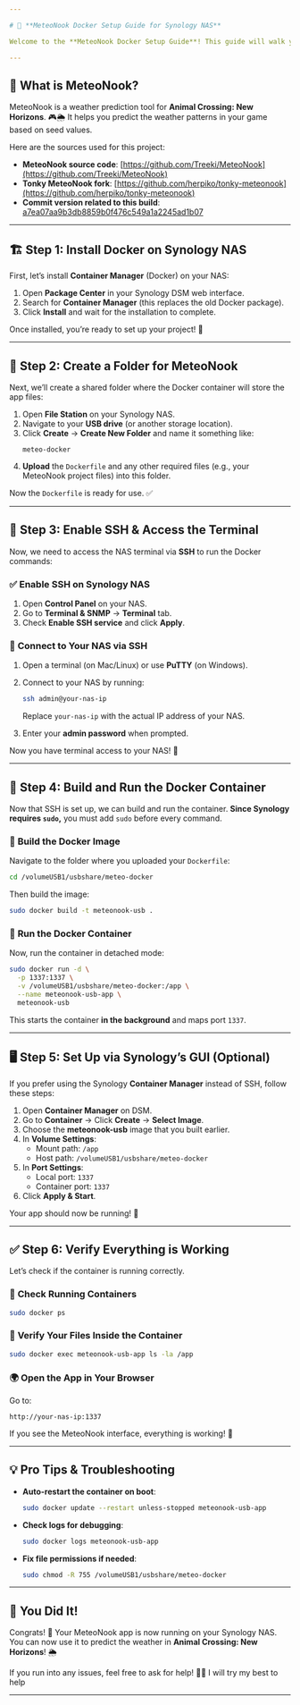 ```yaml
---

# 🚀 **MeteoNook Docker Setup Guide for Synology NAS**  

Welcome to the **MeteoNook Docker Setup Guide**! This guide will walk you through setting up MeteoNook on your **Synology NAS** using Docker. Even if you’re new to Docker or Synology, don’t worry—I’ve got you covered! Let’s get started. 💻✨  

---
```


## 🌟 **What is MeteoNook?**  

MeteoNook is a weather prediction tool for **Animal Crossing: New Horizons**. 🎮🌦️ It helps you predict the weather patterns in your game based on seed values.  

Here are the sources used for this project:  

- **MeteoNook source code**: [https://github.com/Treeki/MeteoNook](https://github.com/Treeki/MeteoNook)  
- **Tonky MeteoNook fork**: [https://github.com/herpiko/tonky-meteonook](https://github.com/herpiko/tonky-meteonook)  
- **Commit version related to this build**: [a7ea07aa9b3db8859b0f476c549a1a2245ad1b07](https://github.com/Treeki/MeteoNook/commit/a7ea07aa9b3db8859b0f476c549a1a2245ad1b07)  

---

## 🏗️ **Step 1: Install Docker on Synology NAS**  

First, let’s install **Container Manager** (Docker) on your NAS:  

1. Open **Package Center** in your Synology DSM web interface.  
2. Search for **Container Manager** (this replaces the old Docker package).  
3. Click **Install** and wait for the installation to complete.  

Once installed, you’re ready to set up your project! 🚀  

---

## 📂 **Step 2: Create a Folder for MeteoNook**  

Next, we’ll create a shared folder where the Docker container will store the app files:  

1. Open **File Station** on your Synology NAS.  
2. Navigate to your **USB drive** (or another storage location).  
3. Click **Create** → **Create New Folder** and name it something like:  
   ```
   meteo-docker
   ```
4. **Upload** the `Dockerfile` and any other required files (e.g., your MeteoNook project files) into this folder.  

Now the `Dockerfile` is ready for use. ✅  

---

## 🔑 **Step 3: Enable SSH & Access the Terminal**  

Now, we need to access the NAS terminal via **SSH** to run the Docker commands:  

### ✅ **Enable SSH on Synology NAS**  

1. Open **Control Panel** on your NAS.  
2. Go to **Terminal & SNMP** → **Terminal** tab.  
3. Check **Enable SSH service** and click **Apply**.  

### 🔌 **Connect to Your NAS via SSH**  

1. Open a terminal (on Mac/Linux) or use **PuTTY** (on Windows).  
2. Connect to your NAS by running:  

   ```bash
   ssh admin@your-nas-ip
   ```

   Replace `your-nas-ip` with the actual IP address of your NAS.  
3. Enter your **admin password** when prompted.  

Now you have terminal access to your NAS! 🎉  

---

## 🔨 **Step 4: Build and Run the Docker Container**  

Now that SSH is set up, we can build and run the container. **Since Synology requires `sudo`,** you must add `sudo` before every command.  

### 🧱 **Build the Docker Image**  

Navigate to the folder where you uploaded your `Dockerfile`:  

```bash
cd /volumeUSB1/usbshare/meteo-docker
```

Then build the image:  

```bash
sudo docker build -t meteonook-usb .
```

### 🚀 **Run the Docker Container**  

Now, run the container in detached mode:  

```bash
sudo docker run -d \
  -p 1337:1337 \
  -v /volumeUSB1/usbshare/meteo-docker:/app \
  --name meteonook-usb-app \
  meteonook-usb
```

This starts the container **in the background** and maps port `1337`.  

---

## 🖥️ **Step 5: Set Up via Synology’s GUI (Optional)**  

If you prefer using the Synology **Container Manager** instead of SSH, follow these steps:  

1. Open **Container Manager** on DSM.  
2. Go to **Container** → Click **Create** → **Select Image**.  
3. Choose the **meteonook-usb** image that you built earlier.  
4. In **Volume Settings**:  
   - Mount path: `/app`  
   - Host path: `/volumeUSB1/usbshare/meteo-docker`  
5. In **Port Settings**:  
   - Local port: `1337`  
   - Container port: `1337`  
6. Click **Apply & Start**.  

Your app should now be running! 🎉  

---

## ✅ **Step 6: Verify Everything is Working**  

Let’s check if the container is running correctly.  

### 🏃 **Check Running Containers**  

```bash
sudo docker ps
```

### 📂 **Verify Your Files Inside the Container**  

```bash
sudo docker exec meteonook-usb-app ls -la /app
```

### 🌍 **Open the App in Your Browser**  

Go to:  

```
http://your-nas-ip:1337
```

If you see the MeteoNook interface, everything is working! 🎉  

---

## 💡 **Pro Tips & Troubleshooting**  

- **Auto-restart the container on boot**:  

  ```bash
  sudo docker update --restart unless-stopped meteonook-usb-app
  ```

- **Check logs for debugging**:  

  ```bash
  sudo docker logs meteonook-usb-app
  ```

- **Fix file permissions if needed**:  

  ```bash
  sudo chmod -R 755 /volumeUSB1/usbshare/meteo-docker
  ```

---

## 🎉 **You Did It!**  

Congrats! 🎊 Your MeteoNook app is now running on your Synology NAS. You can now use it to predict the weather in **Animal Crossing: New Horizons**! 🌦️  

If you run into any issues, feel free to ask for help! 🚀😊  I will try my best to help 

---
